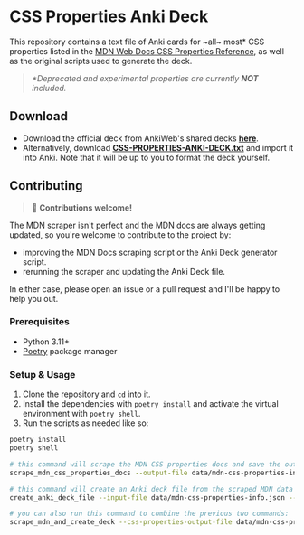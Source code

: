 # CSS Properties Anki Deck

This repository contains a text file of Anki cards for ~all~ most* CSS properties listed in the [MDN Web Docs CSS Properties Reference](https://developer.mozilla.org/en-US/docs/Web/CSS), as well as the original scripts used to generate the deck.

> _*Deprecated and experimental properties are currently **NOT** included._


## Download

* Download the official deck from AnkiWeb's shared decks [**here**](https://ankiweb.net/shared/info/1468761769).
* Alternatively, download [**CSS-PROPERTIES-ANKI-DECK.txt**](./CSS-PROPERTIES-ANKI-DECK.txt) and import it into Anki. Note that it will be up to you to format the deck yourself.

## Contributing

> :wave: **Contributions welcome!**

The MDN scraper isn't perfect and the MDN docs are always getting updated, so you're welcome to contribute to the project by:

  * improving the MDN Docs scraping script or the Anki Deck generator script.
  * rerunning the scraper and updating the Anki Deck file.

In either case, please open an issue or a pull request and I'll be happy to help you out.

### Prerequisites

* Python 3.11+
* [Poetry](https://python-poetry.org/) package manager

### Setup & Usage

1. Clone the repository and `cd` into it.
2. Install the dependencies with `poetry install` and activate the virtual environment with `poetry shell`.
3. Run the scripts as needed like so:

```bash
poetry install
poetry shell

# this command will scrape the MDN CSS properties docs and save the output to a file
scrape_mdn_css_properties_docs --output-file data/mdn-css-properties-info.json

# this command will create an Anki deck file from the scraped MDN data
create_anki_deck_file --input-file data/mdn-css-properties-info.json --output-file css-properties-anki-deck.txt

# you can also run this command to combine the previous two commands:
scrape_mdn_and_create_deck --css-properties-output-file data/mdn-css-properties-info.json --anki-deck-output-file css-properties-anki-deck.txt
```
